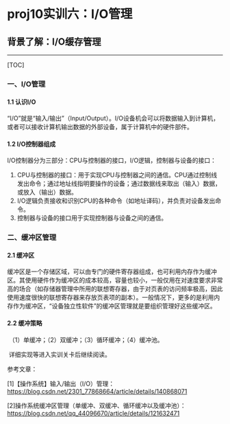 # proj10实训六：I/O管理

## 背景了解：I/O缓存管理

------

[TOC]

### 一、I/O管理

#### 1.1 认识I/O

​	“I/O”就是“输入/输出”（Input/Output）。I/O设备机会可以将数据输入到计算机，或者可以接收计算机输出数据的外部设备，属于计算机中的硬件部件。

#### 1.2 I/O控制器组成

​	I/O控制器分为三部分：CPU与控制器的接口，I/O逻辑，控制器与设备的接口：

1. CPU与控制器的接口：用于实现CPU与控制器之间的通信。CPU通过控制线发出命令；通过地址线指明要操作的设备；通过数据线来取出（输入）数据，或放入（输出）数据。
2. I/O逻辑负责接收和识别CPU的各种命令（如地址译码），并负责对设备发出命令。
3. 控制器与设备的接口用于实现控制器与设备之间的通信。

### 二、缓冲区管理

#### 2.1 缓冲区

​	缓冲区是一个存储区域，可以由专门的硬件寄存器组成，也可利用内存作为缓冲区。其使用硬件作为缓冲区的成本较高，容量也较小，一般仅用在对速度要求非常高的场合（如存储器管理中所用的联想寄存器，由于对页表的访问频率极高，因此使用速度很快的联想寄存器来存放页表项的副本）。一般情况下，更多的是利用内存作为缓冲区，“设备独立性软件”的缓冲区管理就是要组织管理好这些缓冲区。

#### 2.2 缓冲策略

​	（1）单缓冲；（2）双缓冲；（3）循环缓冲；（4）缓冲池。

​	详细实现等进入实训关卡后继续阅读。

参考文章：

[1]【操作系统】输入/输出（I/O）管理：https://blog.csdn.net/2301_77868664/article/details/140868071

[2]操作系统缓冲区管理（单缓冲、双缓冲、循环缓冲以及缓冲池）：https://blog.csdn.net/qq_44096670/article/details/121632471